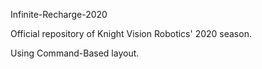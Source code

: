 Infinite-Recharge-2020

Official repository of Knight Vision Robotics' 2020 season.

Using Command-Based layout.
